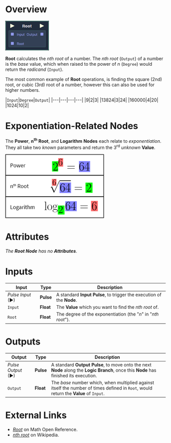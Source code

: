 # Overview

![](../../../.gitbook/assets/node-root.png)

**Root** calculates the *nth root* of a number. The *nth root* (`Output`) of a number is the *base* value, which when raised to the power of *n* (`Degree`) would return the *radicand* (`Input`).

The most common example of **Root** operations, is finding the square (2nd) root, or cubic (3rd) root of a number, however this can also be used for higher numbers.

|`Input`|`Degree`|`Output`|
|---|---|---|---|
|9|2|3|
|13824|3|24|
|160000|4|20|
|1024|10|2|

# Exponentiation-Related Nodes

The **Power**, **n<sup>th</sup> Root**, and **Logarithm** **Nodes** each relate to *exponentiation*. They all take two *known* parameters and return the 3<sup>rd</sup> *unknown* **Value**. 

![](../../../.gitbook/assets/exponential-functions.png)

# Attributes

*The **Root Node** has no **Attributes***.

# Inputs

|Input|Type|Description|
|---|---|---|
|*Pulse Input* (►)|**Pulse**|A standard **Input Pulse**, to trigger the execution of the **Node**.|
|`Input`|**Float**|The **Value** which you want to find the *nth root* of.|
|`Root`|**Float**|The degree of the exponentiation (the "*n*" in "*nth root*").|

# Outputs

|Output|Type|Description|
|---|---|---|
|*Pulse Output* (►)|**Pulse**|A standard **Output Pulse**, to move onto the next **Node** along the **Logic Branch**, once this **Node** has finished its execution.|
|`Output`|**Float**|The *base* number which, when multiplied against itself the number of times defined in `Root`, would return the **Value** of `Input`. |

# External Links

- [*Root*](https://www.mathopenref.com/root.html) on Math Open Reference.
- [*nth root*](https://en.wikipedia.org/wiki/Nth_root) on Wikipedia.